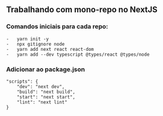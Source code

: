 ## Trabalhando com mono-repo no NextJS

### Comandos iniciais para cada repo:

```
-   yarn init -y
-   npx gitignore node
-   yarn add next react react-dom
-   yarn add --dev typescript @types/react @types/node
```

### Adicionar ao package.json

```
"scripts": {
    "dev": "next dev",
    "build": "next build",
    "start": "next start",
    "lint": "next lint"
}

```
